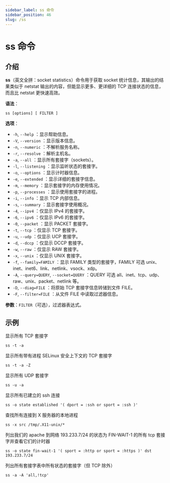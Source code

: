 ```yaml
---
sidebar_label: ss 命令
sidebar_position: 46
slug: /ss
---
```


# ss 命令



## 介绍

**ss**（英文全拼：socket statistics）命令用于获取 socket 统计信息，其输出的结果类似于 netstat 输出的内容，但能显示更多、更详细的 TCP 连接状态的信息，而且比 netstat 更快速高效。

**语法**：

```shell
ss [options] [ FILTER ]
```

**选项**：

- `-h`, `--help` ：显示帮助信息。
- `-V`, `--version` ：显示版本信息。
- `-n`, `--numeric` ：不解析服务名称。
- `-r`, `--resolve` ：解析主机名。
- `-a`, `--all` ：显示所有套接字（sockets）。
- `-l`, `--listening` ：显示监听状态的套接字。
- `-o`, `--options` ：显示计时器信息。
- `-e`, `--extended` ：显示详细的套接字信息。
- `-m`, `--memory` ：显示套接字的内存使用情况。
- `-p`, `--processes` ：显示使用套接字的进程。
- `-i`, `--info` ：显示 TCP 内部信息。
- `-s`, `--summary` ：显示套接字使用概况。
- `-4`, `--ipv4` ：仅显示 IPv4 的套接字。
- `-6`, `--ipv6` ：仅显示 IPv6 的套接字。
- `-0`, `--packet` ：显示 PACKET 套接字。
- `-t`, `--tcp` ：仅显示 TCP 套接字。
- `-u`, `--udp` ：仅显示 UCP 套接字。
- `-d`, `--dccp` ：仅显示 DCCP 套接字。
- `-w`, `--raw` ：仅显示 RAW 套接字。
- `-x`, `--unix` ：仅显示 UNIX 套接字。
- `-f`, `--family=FAMILY` ：显示 FAMILY 类型的套接字，FAMILY 可选 unix、inet、inet6、link、netlink、vsock、xdp。
- `-A`, `--query=QUERY`, `--socket=QUERY` ：QUERY 可选 all、inet、tcp、udp、raw、unix、packet、netlink 等。
- `-D`, `--diag=FILE` ：将原始 TCP 套接字信息转储到文件 FILE。
- `-F`, `--filter=FILE` ：从文件 FILE 中读取过滤器信息。

**参数**：`FILTER`（可选），过滤器表达式。



## 示例

显示所有 TCP 套接字

```shell
ss -t -a
```

显示所有带有进程 SELinux 安全上下文的 TCP 套接字

```shell
ss -t -a -Z
```

显示所有 UDP 套接字

```shell
ss -u -a
```

显示所有已建立的 ssh 连接

```shell
ss -o state established '( dport = :ssh or sport = :ssh )'
```

查找所有连接到 X 服务器的本地进程

```shell
ss -x src /tmp/.X11-unix/*
```

列出我们的 apache 到网络 193.233.7/24 的状态为 FIN-WAIT-1 的所有 tcp 套接字并查看它们的计时器

```shell
ss -o state fin-wait-1 '( sport = :http or sport = :https )' dst 193.233.7/24
```

列出所有套接字表中所有状态的套接字（但 TCP 除外）

```shell
ss -a -A 'all,!tcp'
```

